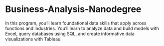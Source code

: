 # Business-Analysis-Nanodegree
In this program, you’ll learn foundational data skills that apply across functions and industries. You’ll learn to analyze data and build models with Excel, query databases using SQL, and create informative data visualizations with Tableau.
